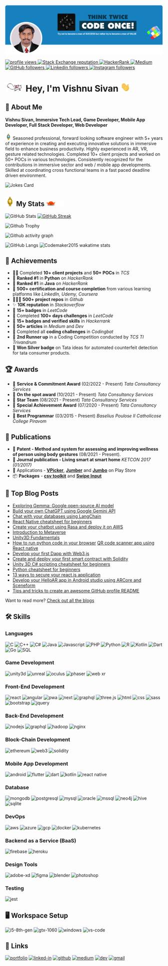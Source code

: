 <img src="codemaker.png" alt="Vishnu Sivan" />

<p align="left">
  <a href="https://github.com/codemaker2015/codemaker2015">
    <img src="https://komarev.com/ghpvc/?username=codemaker2015&color=red" alt="profile views" />
  </a>
  <a href="https://stackoverflow.com/users/7103882">
    <img alt="Stack Exchange reputation" src="https://img.shields.io/stackexchange/stackoverflow/r/7103882?color=orange&label=reputation&logo=stackoverflow">
  </a>
  <a href="https://www.hackerrank.com/codemaker2015">
    <img alt="HackerRank" src="https://img.shields.io/badge/hackerrank-15+-green?color=green&logo=hackerrank">
  </a>
  <a href="https://codemaker2015.medium.com">
    <img alt="Medium" src="https://img.shields.io/badge/medium-50+-lightgrey?color=lightgrey&logo=medium">
  </a>
  <a href="https://github.com/codemaker2015?tab=followers">
    <img alt="GitHub followers" src="https://img.shields.io/github/followers/codemaker2015?color=yellow&logo=github">
  </a>
  <a href="https://www.linkedin.com/in/codemaker2015">
    <img alt="Linkedin followers" src="https://img.shields.io/badge/followers-2.5K-blue?color=blue&logo=linkedin">
  </a>
  <a href="https://instagram.com/codemaker2015">
    <img alt="Instagram followers" src="https://img.shields.io/badge/followers-100-blue?color=orange&logo=instagram">
  </a>
</p>

# <img src="images/rabbit.gif" height="30" /> Hey, I'm Vishnu Sivan <img src="images/hands.gif" height="30" />

## 🚀 About Me

#### **Vishnu Sivan**, Immersive Tech Lead, Game Developer, Mobile App Developer, Full Stack Developer, Web Developer

<img src="images/light_1.gif" height="20px" />  Seasoned professional, forward looking software engineer with 5+ years of experience in creating and executing innovative solutions in immersive field to enhance business productivity. Highly experienced in AR, VR, gesture related technologies. Completed 10+ client projects and worked on 50+ POCs in various technologies. Consistently recognized for the contributions in immersive sector and web / mobile app developments. Skilled at coordinating cross functional teams in a fast paced deadline driven environment.

![Jokes Card](https://readme-jokes.vercel.app/api)

## <img src="images/light_5.gif" height="30px" /> My Stats <img src="images/loading.gif" height="20px" />

![GitHub Stats](https://github-readme-stats.vercel.app/api?username=codemaker2015&show_icons=true&theme=radical)
[![GitHub Streak](https://github-readme-streak-stats.herokuapp.com?user=codemaker2015&theme=blueberry&date_format=M%20j%5B%2C%20Y%5D)](https://git.io/streak-stats)

![Github Trophy](https://github-profile-trophy.vercel.app/?username=codemaker2015&theme=discord)

![Github activity graph](https://github-readme-activity-graph.vercel.app/graph?username=codemaker2015&bg_color=000000&color=ffffff&line=2574b1&point=e58a8a&area=true&hide_border=true)

![GitHub Langs](https://github-readme-stats.vercel.app/api/top-langs/?username=codemaker2015&layout=compact&theme=blue-green)
![Codemaker2015 wakatime stats](https://github-readme-stats.vercel.app/api/wakatime?username=codemaker2015&layout=compact&theme=blue-green)

## 🏅 Achievements

-    👨‍💻 Completed **10+ client projects** and **50+ POCs** in _TCS_
-    🥇 **Ranked #1** in **Python** on _HackerRank_
-    🥇 **Ranked #1** in **Java** on _HackerRank_
-    📜 **500+ certification and course completion** from various 
learning platforms like _LinkedIn, Udemy, Coursera_
-    👩🏼‍💻 **500+ project repos** in _Github_
-    ✨ **10K reputation** in _Stackoverflow_
-    💎 **15+ badges** in _LeetCode_
-    🐐 Completed **100+ days challenges** in _LeetCode_
-    💎 **15+ badges and verified skills** in _Hackerrank_
-    📝 **50+ articles** in _Medium_ and _Dev_
-    🐐 Completed all **coding challenges** in _Codingbat_
-    🥉 **2nd Runner up** in a Coding Competition conducted by _TCS TI Trivandrum_
-    🥉 **Won Silver badge** on Tata ideas for automated counterfeit detection for tata consumer products. 

## 🏆 Awards

-    🌷 **Service & Commitment Award** (02/2022 - Present)
_Tata Consultancy Services_
-    🌸 **On the spot award** (10/2021 - Present)
_Tata Consultancy Services_
-    🌹 **Star Team** (08/2021 - Present)
_Tata Consultancy Services_
-    🌺 **Special Achievement Award** (07/2020 - Present)
_Tata Consultancy Services_
-    🌻 **Best Programmar** (03/2015 - Present)
_Baselius Poulose II Catholicose College Piravom_

## 📕 Publications

-    📜 **Patent - Method and system for assessing and improving 
wellness of person using body gestures** (08/2021 - Present).
-    📰 **Journal publication - Living smart at smart home**
_KETCON 2017 (01/2017)_
-    🧩 Applications - [**VPicker**](https://play.google.com/store/apps/details?id=com.vsoft.apps.vpicker),  [**Jumber**](https://play.google.com/store/apps/details?id=com.VSoft.Jumper) and [**Jumbo**](https://play.google.com/store/apps/details?id=com.vsoft.jumbo) on Play Store
  -    📦 **Packages** - [**csv toolkit**](https://assetstore.unity.com/packages/slug/274646) and [**Swipe Input**](https://assetstore.unity.com/packages/tools/input-management/swipe-input-275012)    


## 📝 Top Blog Posts
-   [Exploring Gemma: Google open-source AI model](https://medium.com/pythoneers/exploring-gemma-google-open-source-ai-model-812e71b539c0)
-   [Build your own ChatGPT using Google Gemini API](https://codemaker2016.medium.com/build-your-own-chatgpt-using-google-gemini-api-1b079f6a8415)
-   [Chat with your databases using LangChain](https://coinsbench.com/chat-with-your-databases-using-langchain-bb7d31ed2e76)
-   [React Native cheatsheet for beginners](https://dev.to/codemaker2015/react-native-cheatsheet-for-beginners-28oa)
-   [Create your chatbot using Rasa and deploy it on AWS](https://medium.com/coinmonks/create-your-chatbot-using-rasa-and-deploy-it-on-aws-e59b4f296605)
-   [Introduction to Metaverse](https://medium.com/@codemaker2016/introduction-to-metaverse-e48a29fc906f)
-   [Unity3D Fundamentals](https://medium.com/@codemaker2016/unity3d-fundamentals-384aaa67fea5)
-   [How to run python code in your browser](https://medium.com/@codemaker2016/how-to-run-python-code-in-your-browser-69b4044b803a)
    [QR code scanner app using React native](https://dev.to/codemaker2015/qr-code-scanner-app-using-react-native-eog)
-   [Develop your first Dapp with Web3.js](https://coinsbench.com/develop-your-first-dapp-with-web3-js-c038bc10710b)
-   [Create and deploy your first smart contract with Solidity](https://coinsbench.com/create-and-deploy-your-first-smart-contract-with-solidity-92c39987655e)
-   [Unity 3D C# scripting cheatsheet for beginners](https://blog.devgenius.io/unity-3d-c-scripting-cheatsheet-for-beginners-be6030b5a9ed)
-   [Python cheatsheet for beginners](https://medium.com/@codemaker2016/python-cheatsheet-for-beginners-41736296c636)
-   [13 ways to secure your react.js application](https://blog.devgenius.io/13-ways-to-secure-your-react-js-application-d48da9eacd45)
-   [Develop your HelloAR app in Android studio using ARCore and Sceneform](https://blog.devgenius.io/develop-your-helloar-app-in-android-studio-using-arcore-and-sceneform-ae9e1b7a1b5b)
-   [Tips and tricks to create an awesome GitHub profile README](https://medium.com/@codemaker2016/tips-and-tricks-to-create-an-awesome-github-profile-readme-ce3825a355c7)

Want to read more? [Check out all the blogs](https://medium.com/@codemaker2016)


## 🛠️ Skills

### Languages

![C](https://img.shields.io/badge/C-317823?style=for-the-badge&logo=C%20&logoColor=white)
![C++](https://img.shields.io/badge/C++-114836?style=for-the-badge&logo=c++&logoColor=white)
![C#](https://img.shields.io/badge/C%23-035375?style=for-the-badge&logo=C%20sharp&logoColor=white)
![Java](https://img.shields.io/badge/Java-5BA8C9?style=for-the-badge&logo=java&logoColor=white)
![Javascript](https://img.shields.io/badge/JavaScript-323330?style=for-the-badge&logo=javascript&logoColor=F7DF1E)
![PHP](https://img.shields.io/badge/Php-A10E3B?style=for-the-badge&logo=php&logoColor=white)
![Python](https://img.shields.io/badge/Python-3776AB?style=for-the-badge&logo=python&logoColor=white)
![R](https://img.shields.io/badge/R-789CAB?style=for-the-badge&logo=r&logoColor=white)
![Kotlin](https://img.shields.io/badge/Kotlin-851773?style=for-the-badge&logo=kotlin&logoColor=white)
![Dart](https://img.shields.io/badge/Dart-28B6F6?style=for-the-badge&logo=dart&logoColor=white)
![Go](https://img.shields.io/badge/Go-DD861F?style=for-the-badge&logo=go&logoColor=white)
![SQL](https://img.shields.io/badge/sql-62B962?style=for-the-badge&logo=sql&logoColor=white)

### Game Development

![unity3d](https://img.shields.io/badge/unity3d-20232A?style=for-the-badge&logo=unity&logoColor=61DAFB)
![unreal](https://img.shields.io/badge/unreal-20112A?style=for-the-badge&logo=unreal-engine&logoColor=61DAFB)
![oculus](https://img.shields.io/badge/Oculus-272080?style=for-the-badge&logo=oculus&logoColor=61DAFB)
![phaser](https://img.shields.io/badge/Phaser-0C490B?style=for-the-badge&logo=phaser.js&logoColor=61DAFB)
![web xr](https://img.shields.io/badge/WebXR-610033?style=for-the-badge&logo=webxr&logoColor=white)

### Front-End Development

![react](https://img.shields.io/badge/React-20232A?style=for-the-badge&logo=react&logoColor=61DAFB)
![angular](https://img.shields.io/badge/Angular-593D88?style=for-the-badge&logo=angular&logoColor=white)
![pwa](https://img.shields.io/badge/Progressive_Web_App-4285F4?style=for-the-badge&logo=googlechrome&logoColor=white)
![next](https://img.shields.io/badge/Next-000000?style=for-the-badge&logo=nextdotjs&logoColor=FFFFFF)
![graphql](https://img.shields.io/badge/GraphQL-E434AA?style=for-the-badge&logo=graphql&logoColor=white)
![three.js](https://img.shields.io/badge/Three.js-000000?style=for-the-badge&logo=three.js&logoColor=white)
![html](https://img.shields.io/badge/HTML5-E34F26?style=for-the-badge&logo=html5&logoColor=white)
![css](https://img.shields.io/badge/CSS3-1572B6?style=for-the-badge&logo=css3&logoColor=white)
![sass](https://img.shields.io/badge/SASS-CC6699?style=for-the-badge&logo=sass&logoColor=white)
![bootstrap](https://img.shields.io/badge/Bootstrap-563D7C?style=for-the-badge&logo=bootstrap&logoColor=white)
![jquery](https://img.shields.io/badge/jQuery-0769AD?style=for-the-badge&logo=jquery&logoColor=white)

### Back-End Development

![nodejs](https://img.shields.io/badge/Node.js-43853D?style=for-the-badge&logo=node.js&logoColor=white)
![graphql](https://img.shields.io/badge/GraphQL-ff3399?style=for-the-badge&logo=graphql&logoColor=white)
![hadoop](https://img.shields.io/badge/Hadoop-cc9900?style=for-the-badge&logo=hadoop&logoColor=white)
![nginx](https://img.shields.io/badge/Nginx-009900?style=for-the-badge&logo=nginx&logoColor=white)

### Block-Chain Development

![ethereum](https://img.shields.io/badge/Ethereum-3C3C3D?style=for-the-badge&logo=ethereum&logoColor=white)
![web3](https://img.shields.io/badge/Web_3-F16822?style=for-the-badge&logo=web3.js&logoColor=white)
![solidity](https://img.shields.io/badge/Solidity-611130?style=for-the-badge&logo=solidity&logoColor=white)

### Mobile App Development

![android](https://img.shields.io/badge/Android-66ff66?style=for-the-badge&logo=android&logoColor=white)
![flutter](https://img.shields.io/badge/Flutter-28B6F6?style=for-the-badge&logo=flutter&logoColor=white)
![dart](https://img.shields.io/badge/Dart-3366cc?style=for-the-badge&logo=dart&logoColor=white)
![kotlin](https://img.shields.io/badge/Kotlin-cc0000?style=for-the-badge&logo=kotlin&logoColor=white)
![react native](https://img.shields.io/badge/React%20Native-2C2E3B?style=for-the-badge&logo=react&logoColor=white)

### Database

![mongodb](https://img.shields.io/badge/MongoDB-4EA94B?style=for-the-badge&logo=mongodb&logoColor=white)
![postgresql](https://img.shields.io/badge/PostgreSQL-316192?style=for-the-badge&logo=postgresql&logoColor=white)
![mysql](https://img.shields.io/badge/MySQL-cc6600?style=for-the-badge&logo=mysql&logoColor=white)
![oracle](https://img.shields.io/badge/Oracle-990000?style=for-the-badge&logo=oracle&logoColor=white)
![mssql](https://img.shields.io/badge/MS_SQL-999966?style=for-the-badge&logo=microsoft-sql-server&logoColor=white)
![neo4j](https://img.shields.io/badge/Neo4j-1BACEE?style=for-the-badge&logo=neo4j&logoColor=white)
![hive](https://img.shields.io/badge/Hive-cc9900?style=for-the-badge&logo=hive&logoColor=white)
![sqlite](https://img.shields.io/badge/SQLite-0099ff?style=for-the-badge&logo=sqlite&logoColor=white)

### DevOps

![aws](https://img.shields.io/badge/AWS-232F3E?style=for-the-badge&logo=amazon-aws&logoColor=white)
![azure](https://img.shields.io/badge/Azure-0089D6?style=for-the-badge&logo=microsoft-azure&logoColor=white)
![gcp](https://img.shields.io/badge/GCP-4285F4?style=for-the-badge&logo=google-cloud&logoColor=whit)
![docker](https://img.shields.io/badge/Docker-006699?style=for-the-badge&logo=docker&logoColor=white)
![kubernetes](https://img.shields.io/badge/Kubernetes-0066cc?style=for-the-badge&logo=kubernetes&logoColor=white)

### Backend as a Service (BaaS)

![firebase](https://img.shields.io/badge/Firebase-ffaa00?style=for-the-badge&logo=Firebase&logoColor=white)
![heroku](https://img.shields.io/badge/Heroku-430098?style=for-the-badge&logo=heroku&logoColor=white)

### Design Tools

![adobe-xd](https://img.shields.io/badge/adobe_xd-470137?style=for-the-badge&logo=adobe-xd&logoColor=white)
![figma](https://img.shields.io/badge/figma-000000?style=for-the-badge&logo=figma&logoColor=white)
![blender](https://img.shields.io/badge/Blender-ff9900?style=for-the-badge&logo=blender&logoColor=white)
![photoshop](https://img.shields.io/badge/Photoshop-3366cc?style=for-the-badge&logo=adobe%20photoshop&logoColor=white)  

### Testing

![jest](https://img.shields.io/badge/Jest-C21325?style=for-the-badge&logo=jest&logoColor=white)

## 🖥️ Workspace Setup

![i5-8th-gen](https://img.shields.io/badge/Intel-Core_i5_8th-0071C5?style=for-the-badge&logo=intel&logoColor=white)
![gtx-1060](https://img.shields.io/badge/NVIDIA-GTX_1060-76B900?style=for-the-badge&logo=nvidia&logoColor=white)
![windows](https://img.shields.io/badge/Windows_10-0078D6?style=for-the-badge&logo=windows&logoColor=white)
![vs-code](https://img.shields.io/badge/VS_Code-007ACC?style=for-the-badge&logo=Visual-Studio-Code&logoColor=white)


## 🔗 Links

[![portfolio](https://img.shields.io/badge/Portfolio-5340ff?style=for-the-badge&logo=Google-chrome&logoColor=white)](https://linktr.ee/codemaker)
[![linked-in](https://img.shields.io/badge/Linked_In-0077B5?style=for-the-badge&logo=LinkedIn&logoColor=white)](https://www.linkedin.com/in/codemaker2015/)
[![github](https://img.shields.io/badge/GitHub-000000?style=for-the-badge&logo=GitHub&logoColor=white)](https://github.com/codemaker2015)
[![medium](https://img.shields.io/badge/medium-000000?style=for-the-badge&logo=medium&logoColor=white)](https://medium.com/@codemaker2016)
[![dev](https://img.shields.io/badge/dev-000000?style=for-the-badge&logo=dev.to&logoColor=white)](https://dev.to/codemaker2015)
[![gmail](https://img.shields.io/badge/Gmail-D14836?style=for-the-badge&logo=Gmail&logoColor=white)](mailto:mail.vishnu.sivan@gmail.com)